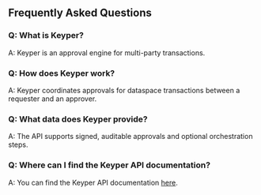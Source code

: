 

## Frequently Asked Questions

### Q: What is Keyper?

A: Keyper is an approval engine for multi-party transactions.

### Q: How does Keyper work?

A: Keyper coordinates approvals for dataspace transactions between a requester and an approver.

### Q: What data does Keyper provide?

A: The API supports signed, auditable approvals and optional orchestration steps.

### Q: Where can I find the Keyper API documentation?

A: You can find the Keyper API documentation [here](https://keyper-preview.poort8.nl/scalar/).


